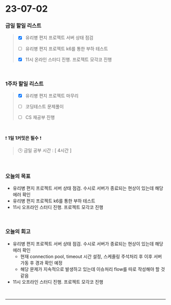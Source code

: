 # 23-07-02
### 금일 할일 리스트
> - [x]  유리병 편지 프로젝트 서버 상태 점검
>
> - [ ]  유리병 편지 프로젝트 k6를 통한 부하 테스트
>
> - [x]  11시 온라인 스터디 진행. 프로젝트 모각코 진행


<br/>

### 1주차 할일 리스트  
> - [x]  유리병 편지 프로젝트 마무리 
>
> - [ ]  코딩테스트 문제풀이
>
> - [ ]  CS 재공부 진행

<br/>

❗ **1일 1커밋은 필수** ❗
> 🕒 금일 공부 시간 : [ 4시간 ]
  
<br/>

### 오늘의 목표
- 유리병 편지 프로젝트 서버 상태 점검. 수시로 서버가 종료되는 현상이 있는데 해당 에러 확인
- 유리병 편지 프로젝트 k6를 통한 부하 테스트
- 11시 오프라인 스터디 진행. 프로젝트 모각코 진행

<br>

### 오늘의 회고
- 유리병 편지 프로젝트 서버 상태 점검. 수시로 서버가 종료되는 현상이 있는데 해당 에러 확인
    - 현재 connection pool, timeout 시간 설정, 스케줄링 주석처리 후 이후 서버 가동 후 경과 확인 예정
    - 해당 문제가 지속적으로 발생하고 있는데 이슈처리 flow를 따로 작성해야 할 것 같음
- 11시 오프라인 스터디 진행. 프로젝트 모각코 진행

<br/>

------------  

